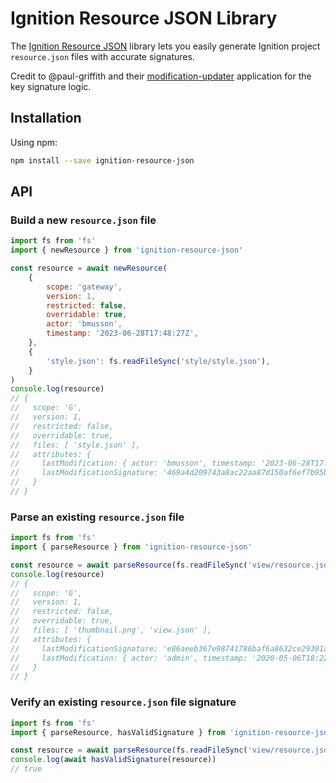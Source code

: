 # Ignition Resource JSON Library

The [Ignition Resource JSON] library lets you easily generate Ignition project `resource.json` files with accurate signatures.

Credit to @paul-griffith and their [modification-updater] application for the key signature logic.

## Installation

Using npm:

```sh
npm install --save ignition-resource-json
```

## API

### Build a new `resource.json` file

```js
import fs from 'fs'
import { newResource } from 'ignition-resource-json'

const resource = await newResource(
    {
        scope: 'gateway',
        version: 1,
        restricted: false,
        overridable: true,
        actor: 'bmusson',
        timestamp: '2023-06-28T17:48:27Z',
    },
    {
        'style.json': fs.readFileSync('style/style.json'),
    }
)
console.log(resource)
// {
//   scope: 'G',
//   version: 1,
//   restricted: false,
//   overridable: true,
//   files: [ 'style.json' ],
//   attributes: {
//     lastModification: { actor: 'bmusson', timestamp: '2023-06-28T17:48:27Z' },
//     lastModificationSignature: '469a4d209743a8ac22aa87d150af6ef7b95b2818fee0ef805d13f70c6952b14c'
//   }
// }
```

### Parse an existing `resource.json` file

```js
import fs from 'fs'
import { parseResource } from 'ignition-resource-json'

const resource = await parseResource(fs.readFileSync('view/resource.json'))
console.log(resource)
// {
//   scope: 'G',
//   version: 1,
//   restricted: false,
//   overridable: true,
//   files: [ 'thumbnail.png', 'view.json' ],
//   attributes: {
//     lastModificationSignature: 'e86aeeb367e98741786baf6a8632ce29301ab5827ebb2d7d6e07c3664ab07ae5',
//     lastModification: { actor: 'admin', timestamp: '2020-05-06T18:22:14Z' }
//   }
// }
```

### Verify an existing `resource.json` file signature

```js
import fs from 'fs'
import { parseResource, hasValidSignature } from 'ignition-resource-json'

const resource = await parseResource(fs.readFileSync('view/resource.json'))
console.log(await hasValidSignature(resource))
// true
```

[Ignition Resource JSON]: https://github.com/mussonindustrial/ignition-tools/packages/ignition-resource-json
[modification-updater]: https://github.com/paul-griffith/modification-updater

